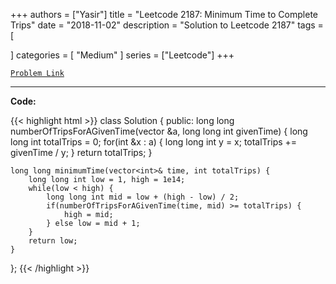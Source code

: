 
+++
authors = ["Yasir"]
title = "Leetcode 2187: Minimum Time to Complete Trips"
date = "2018-11-02"
description = "Solution to Leetcode 2187"
tags = [
    
]
categories = [
    "Medium"
]
series = ["Leetcode"]
+++



[`Problem Link`](https://leetcode.com/problems/minimum-time-to-complete-trips/description/)

---

**Code:**

{{< highlight html >}}
class Solution {
public:
    long long numberOfTripsForAGivenTime(vector<int> &a, long long int givenTime) {
        long long int totalTrips = 0;
        for(int &x : a) {
            long long int y = x;
            totalTrips += givenTime / y;
        }
        return totalTrips;
    }

    long long minimumTime(vector<int>& time, int totalTrips) {
        long long int low = 1, high = 1e14;
        while(low < high) {
            long long int mid = low + (high - low) / 2;
            if(numberOfTripsForAGivenTime(time, mid) >= totalTrips) {
                high = mid;
            } else low = mid + 1;
        }
        return low;
    }
};
{{< /highlight >}}

